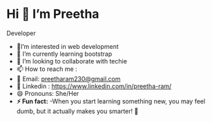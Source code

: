 # Hi 👋  I’m Preetha
Developer
-  🔭I’m interested in web development 
- 🌱 I’m currently learning bootstrap
- 🤔 I’m looking to collaborate with techie
- 📫 How to reach me :
- 📧 Email: preetharam230@gmail.com
- 📧 Linkedin : https://www.linkedin.com/in/preetha-ram/
- 😄 Pronouns: She/Her
-  **⚡ Fun fact:**
-When you start learning something new, you may feel dumb, but it actually makes you smarter! 🌱
